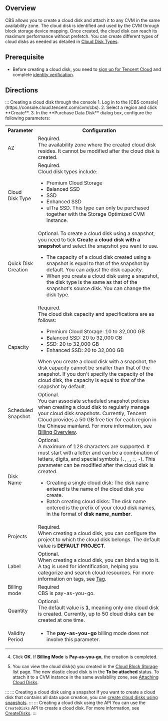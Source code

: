 ## Overview
CBS allows you to create a cloud disk and attach it to any CVM in the same availability zone. The cloud disk is identified and used by the CVM through block storage device mapping. Once created, the cloud disk can reach its maximum performance without prefetch.
You can create different types of cloud disks as needed as detailed in [Cloud Disk Types](https://intl.cloud.tencent.com/document/product/362/31636).

## Prerequisite
- Before creating a cloud disk, you need to [sign up for Tencent Cloud](https://intl.cloud.tencent.com/document/product/378/17985) and complete [identity verification](https://intl.cloud.tencent.com/document/product/378/3629).

## Directions
<dx-tabs>
::: Creating a cloud disk through the console
1. Log in to the [CBS console](https://console.cloud.tencent.com/cvm/cbs).
2. Select a region and click **Create**.
3. In the **Purchase Data Disk** dialog box, configure the following parameters:

<table>
     <tr>
         <th width="15%">Parameter</th>  
         <th>Configuration</th>  
     </tr>
	 <tr>
         <td>AZ</td>
         <td>Required.</br>The availability zone where the created cloud disk resides. It cannot be modified after the cloud disk is created.</td>
     </tr> 
	 <tr>
         <td>Cloud Disk Type</td>
         <td>Required.</br>Cloud disk types include:<ul><li>Premium Cloud Storage</li><li>Balanced SSD</li><li>SSD</li><li>Enhanced SSD</li><li>ulTra SSD. This type can only be purchased together with the Storage Optimized CVM instance.</li></ul></td>
     </tr>
		 <tr>
			 <td>Quick Disk Creation</td>
			 <td>Optional. To create a cloud disk using a snapshot, you need to tick <b>Create a cloud disk with a snapshot</b> and select the snapshot you want to use.
				 <ul><li>The capacity of a cloud disk created using a snapshot is equal to that of the snapshot by default. You can adjust the disk capacity.</li>
         <li>When you create a cloud disk using a snapshot, the disk type is the same as that of the snapshot's source disk. You can change the disk type.</li></ul></td>
		 </tr>
	 <tr>
         <td>Capacity</td>
         <td>Required.</br>The cloud disk capacity and specifications are as follows:<ul><li>Premium Cloud Storage: 10 to 32,000 GB</li><li>Balanced SSD: 20 to 32,000 GB</li><li>SSD: 20 to 32,000 GB</li><li>Enhanced SSD: 20 to 32,000 GB</li></ul>When you create a cloud disk with a snapshot, the disk capacity cannot be smaller than that of the snapshot. If you don't specify the capacity of the cloud disk, the capacity is equal to that of the snapshot by default.</td>
     </tr>
	 <tr>
	 <tr>
         <td>Scheduled Snapshot</td>
         <td>Optional.<br>You can associate scheduled snapshot policies when creating a cloud disk to regularly manage your cloud disk snapshots. Currently, Tencent Cloud provides a 50 GB free tier for each region in the Chinese mainland. For more information, see <a href="https://intl.cloud.tencent.com/document/product/362/32415">Billing Overview</a>.
         </td>
     </tr>
     <tr>
         <td>Disk Name</td>
         <td>Optional.</br>A maximum of 128 characters are supported. It must start with a letter and can be a combination of letters, digits, and special symbols (<code>.</code>, <code>_</code>, <code>:</code>, <code>-</code>). This parameter can be modified after the cloud disk is created.<ul><li>Creating a single cloud disk: The disk name entered is the name of the cloud disk you create.</li><li>Batch creating cloud disks: The disk name entered is the prefix of your cloud disk names, in the format of <b>disk name_number</b>.</li></ul></td>
     </tr>
	 <tr>
         <td>Projects</td>
         <td>Required.</br>When creating a cloud disk, you can configure the project to which the cloud disk belongs. The default value is <b>DEFAULT PROJECT</b>.</td>
     </tr>
	 <tr>
         <td>Label</td>
         <td>Optional.</br>When creating a cloud disk, you can bind a tag to it. A tag is used for identification, helping you categorize and search cloud resources. For more information on tags, see <a href="hhttps://intl.cloud.tencent.com/zh/document/product/651">Tag</a>.</td>
     </tr>
	 <tr>
         <td>Billing mode</td>
         <td>Required</br>CBS is pay-as-you-go.</td>
     </tr>
	  <tr>
         <td>Quantity</td>
         <td>Optional.</br>The default value is <b>1</b>, meaning only one cloud disk is created. Currently, up to 50 cloud disks can be created at one time.</td>
     </tr>
	 <tr>
         <td>Validity Period</td>
         <td><ul><li>The <b>pay-as-you-go</b> billing mode does not involve this parameter.</li></ul></td>
     </tr>
</table>


4. Click **OK**.
 If **Billing Mode** is **Pay-as-you-go**, the creation is completed.


 5. You can view the cloud disk(s) you created in the [Cloud Block Storage](https://console.cloud.tencent.com/cvm/cbs) list page. The new elastic cloud disk is in the **To be attached** status. To attach it to a CVM instance in the same availability zone, see [Attaching Cloud Disks](https://intl.cloud.tencent.com/document/product/362/32401).

:::
::: Creating a cloud disk using a snapshot
If you want to create a cloud disk that contains all data upon creation, you can [create cloud disks using snapshots](https://intl.cloud.tencent.com/document/product/362/5757).
:::
::: Creating a cloud disk using the API
You can use the `CreateDisks` API to create a cloud disk. For more information, see [CreateDisks](https://intl.cloud.tencent.com/document/product/362/16312).
:::
</dx-tabs>



